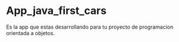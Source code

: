 # App_java_first_cars
Es la app que estas desarrollando para tu proyecto de programacion orientada a objetos.
